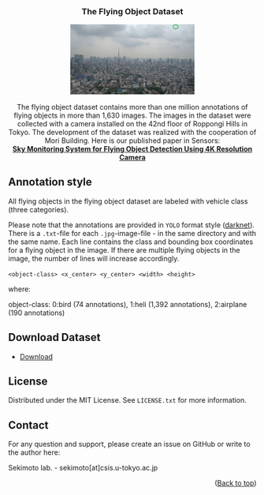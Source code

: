 <div id="top"></div>

<br />
<div align="center">
  <h3 align="center">The Flying Object Dataset</h3>
  <p align="center"><img src="20190621002442468062.jpg" width="50%" height="auto"></p>
  <p align="center">
    The flying object dataset contains more than one million annotations of flying objects in more than 1,630 images. The images in the dataset were collected with a camera installed on the 42nd floor of Roppongi Hills in Tokyo. The development of the dataset was realized with the cooperation of Mori Building. Here is our published paper in Sensors:
    <br />
    <a href="https://doi.org/10.3390/s20247071"><strong>Sky Monitoring System for Flying Object Detection Using 4K Resolution Camera</strong> </a>
</div>


## Annotation style
All flying objects in the flying object dataset are labeled with vehicle class (three categories).

Please note that the annotations are provided in `YOLO` format style ([darknet](https://github.com/AlexeyAB/darknet)). There is a `.txt`-file for each `.jpg`-image-file - in the same directory and with the same name. Each line contains the class and bounding box coordinates for a flying object in the image. If there are multiple flying objects in the image, the number of lines will increase accordingly.

`<object-class> <x_center> <y_center> <width> <height>`

where:

object-class: 0:bird (74 annotations), 1:heli (1,392 annotations), 2:airplane (190 annotations)

## Download Dataset

- [Download]()

<!-- LICENSE -->
## License

Distributed under the MIT License. See `LICENSE.txt` for more information.

<!-- CONTACT -->
## Contact

For any question and support, please create an issue on GitHub or write to the author here:

Sekimoto lab.  - sekimoto[at]csis.u-tokyo.ac.jp


<p align="right">(<a href="#top">Back to top</a>)</p>
